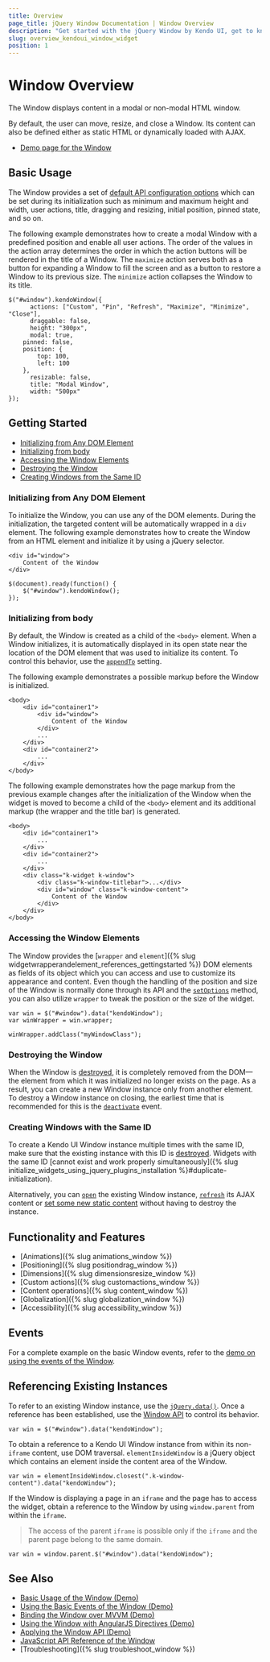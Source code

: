 ```yaml
---
title: Overview
page_title: jQuery Window Documentation | Window Overview
description: "Get started with the jQuery Window by Kendo UI, get to know its basic usage, initialize and reference its existing instances, and use its events."
slug: overview_kendoui_window_widget
position: 1
---
```


# Window Overview

The Window displays content in a modal or non-modal HTML window.

By default, the user can move, resize, and close a Window. Its content can also be defined either as static HTML or dynamically loaded with AJAX.

* [Demo page for the Window](https://demos.telerik.com/kendo-ui/window/index) 

## Basic Usage

The Window provides a set of [default API configuration options](/api/javascript/ui/window) which can be set during its initialization such as minimum and maximum height and width, user actions, title, dragging and resizing, initial position, pinned state, and so on.

The following example demonstrates how to create a modal Window with a predefined position and enable all user actions. The order of the values in the action array determines the order in which the action buttons will be rendered in the title of a Window. The `maximize` action serves both as a button for expanding a Window to fill the screen and as a button to restore a Window to its previous size. The `minimize` action collapses the Window to its title.

    $("#window").kendoWindow({
          actions: ["Custom", "Pin", "Refresh", "Maximize", "Minimize", "Close"],
          draggable: false,
          height: "300px",
          modal: true,
    	pinned: false,
    	position: {
    		top: 100,
    		left: 100
    	},
          resizable: false,
          title: "Modal Window",
          width: "500px"
    });

## Getting Started

* [Initializing from Any DOM Element](#initializing-from-any-dom-element)
* [Initializing from body](#initializing-from-body)
* [Accessing the Window Elements](#accessing-the-window-elements)
* [Destroying the Window](#destroying-the-window)
* [Creating Windows from the Same ID](#creating-windows-from-the-same-id)

### Initializing from Any DOM Element

To initialize the Window, you can use any of the DOM elements. During the initialization, the targeted content will be automatically wrapped in a `div` element. The following example demonstrates how to create the Window from an HTML element and initialize it by using a jQuery selector.

    <div id="window">
        Content of the Window
    </div>

    $(document).ready(function() {
        $("#window").kendoWindow();
    });

### Initializing from body

By default, the Window is created as a child of the `<body>` element. When a Window initializes, it is automatically displayed in its open state near the location of the DOM element that was used to initialize its content. To control this behavior, use the [`appendTo`](/api/javascript/ui/window/configuration/appendto) setting.

The following example demonstrates a possible markup before the Window is initialized.

  	<body>
  		<div id="container1">
  			<div id="window">
  				Content of the Window
  			</div>
  			...
  		</div>
  		<div id="container2">
  			...
  		</div>
  	</body>

The following example demonstrates how the page markup from the previous example changes after the initialization of the Window when the widget is moved to become a child of the `<body>` element and its additional markup (the wrapper and the title bar) is generated.

  	<body>
  		<div id="container1">
  			...
  		</div>
  		<div id="container2">
  			...
  		</div>
  		<div class="k-widget k-window">
  			<div class="k-window-titlebar">...</div>
  			<div id="window" class="k-window-content">
  				Content of the Window
  			</div>
  		</div>
  	</body>

### Accessing the Window Elements

The Window provides the [`wrapper` and `element`]({% slug widgetwrapperandelement_references_gettingstarted %}) DOM elements as fields of its object which you can access and use to customize its appearance and content. Even though the handling of the position and size of the Window is normally done through its API and the [`setOptions`](/api/javascript/ui/window/methods/setoptions) method, you can also utilize `wrapper` to tweak the position or the size of the widget.

    var win = $("#window").data("kendoWindow");
    var winWrapper = win.wrapper;

    winWrapper.addClass("myWindowClass");

### Destroying the Window

When the Window is [destroyed](/framework/widgets/destroy), it is completely removed from the DOM&mdash;the element from which it was initialized no longer exists on the page. As a result, you can create a new Window instance only from another element. To destroy a Window instance on closing, the earliest time that is recommended for this is the [`deactivate`](/api/javascript/ui/window/events/deactivate) event.

### Creating Windows with the Same ID  

To create a Kendo UI Window instance multiple times with the same ID, make sure that the existing instance with this ID is [destroyed](#configuration-Destroy). Widgets with the same ID [cannot exist and work properly simultaneously]({% slug initialize_widgets_using_jquery_plugins_installation %}#duplicate-initialization).

Alternatively, you can [`open`](/api/javascript/ui/window/methods/open) the existing Window instance, [`refresh`](/api/javascript/ui/window/methods/refresh) its AJAX content or [set some new static content](/api/javascript/ui/dialog/methods/content) without having to destroy the instance.

## Functionality and Features

* [Animations]({% slug animations_window %})
* [Positioning]({% slug positiondrag_window %})
* [Dimensions]({% slug dimensionsresize_window %})
* [Custom actions]({% slug customactions_window %})
* [Content operations]({% slug content_window %})
* [Globalization]({% slug globalization_window %})
* [Accessibility]({% slug accessibility_window %})

## Events

For a complete example on the basic Window events, refer to the [demo on using the events of the Window](https://demos.telerik.com/kendo-ui/window/events).

## Referencing Existing Instances

To refer to an existing Window instance, use the [`jQuery.data()`](https://api.jquery.com/jQuery.data/). Once a reference has been established, use the [Window API](/api/javascript/ui/window) to control its behavior.

    var win = $("#window").data("kendoWindow");

To obtain a reference to a Kendo UI Window instance from within its non-`iframe` content, use DOM traversal. `elementInsideWindow` is a jQuery object which contains an element inside the content area of the Window.

    var win = elementInsideWindow.closest(".k-window-content").data("kendoWindow");

If the Window is displaying a page in an `iframe` and the page has to access the widget, obtain a reference to the Window by using `window.parent` from within the `iframe`.

> The access of the parent `iframe` is possible only if the `iframe` and the parent page belong to the same domain.

    var win = window.parent.$("#window").data("kendoWindow");

## See Also

* [Basic Usage of the Window (Demo)](https://demos.telerik.com/kendo-ui/window/index)
* [Using the Basic Events of the Window (Demo)](https://demos.telerik.com/kendo-ui/window/events)
* [Binding the Window over MVVM (Demo)](https://demos.telerik.com/kendo-ui/window/mvvm)
* [Using the Window with AngularJS Directives (Demo)](https://demos.telerik.com/kendo-ui/window/angular)
* [Applying the Window API (Demo)](https://demos.telerik.com/kendo-ui/window/api)
* [JavaScript API Reference of the Window](/api/javascript/ui/window)
* [Troubleshooting]({% slug troubleshoot_window %})
